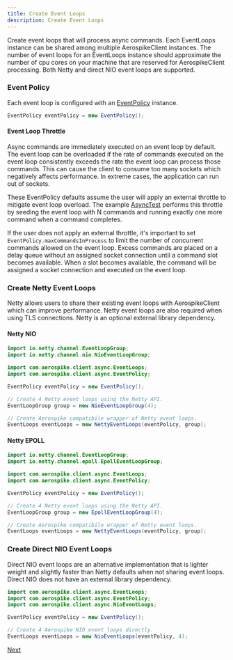 ```yaml
---
title: Create Event Loops
description: Create Event Loops
---
```


Create event loops that will process async commands.  Each EventLoops instance can be shared among multiple AerospikeClient instances.  The number of event loops for an EventLoops instance should approximate the number of cpu cores on your machine that are reserved for AerospikeClient processing.  Both Netty and direct NIO event loops are supported.

### Event Policy

Each event loop is configured with an [EventPolicy](https://github.com/aerospike/aerospike-client-java/blob/master/client/src/com/aerospike/client/async/EventPolicy.java) instance.

```java
EventPolicy eventPolicy = new EventPolicy();
```

#### Event Loop Throttle

Async commands are immediately executed on an event loop by default.  The event loop can be overloaded if the rate of commands executed on the event loop consistently exceeds the rate the event loop can process those commands.  This can cause the client to consume too many sockets which negatively affects performance.  In extreme cases, the application can run out of sockets.

These EventPolicy defaults assume the user will apply an external throttle to mitigate event loop overload.  The example [AsyncTest](/docs/client/java/usage/async/index.html) performs this throttle by seeding the event loop with N commands and running exactly one more command when a command completes.

If the user does not apply an external throttle, it's important to set `EventPolicy.maxCommandsInProcess` to limit the number of concurrent commands allowed on the event loop.  Excess commands are placed on a delay queue without an assigned socket connection until a command slot becomes available.  When a slot becomes available, the command will be assigned a socket connection and executed on the event loop.

### Create Netty Event Loops

Netty allows users to share their existing event loops with AerospikeClient which can improve performance.  Netty event loops are also required when using TLS connections.  Netty is an optional external library dependency.

#### Netty NIO

```java
import io.netty.channel.EventLoopGroup;
import io.netty.channel.nio.NioEventLoopGroup;

import com.aerospike.client.async.EventLoops;
import com.aerospike.client.async.EventPolicy;

EventPolicy eventPolicy = new EventPolicy();

// Create 4 Netty event loops using the Netty API.
EventLoopGroup group = new NioEventLoopGroup(4);

// Create Aerospike compatibile wrapper of Netty event loops.
EventLoops eventLoops = new NettyEventLoops(eventPolicy, group);
```

#### Netty EPOLL

```java
import io.netty.channel.EventLoopGroup;
import io.netty.channel.epoll.EpollEventLoopGroup;

import com.aerospike.client.async.EventLoops;
import com.aerospike.client.async.EventPolicy;

EventPolicy eventPolicy = new EventPolicy();

// Create 4 Netty event loops using the Netty API.
EventLoopGroup group = new EpollEventLoopGroup(4);

// Create Aerospike compatibile wrapper of Netty event loops.
EventLoops eventLoops = new NettyEventLoops(eventPolicy, group);
```

### Create Direct NIO Event Loops

Direct NIO event loops are an alternative implementation that is lighter weight and slightly faster than Netty defaults when not sharing event loops.  Direct NIO does not have an external library dependency.

```java
import com.aerospike.client.async.EventLoops;
import com.aerospike.client.async.EventPolicy;
import com.aerospike.client.async.NioEventLoops;

EventPolicy eventPolicy = new EventPolicy();

// Create 4 Aerospike NIO event loops directly.
EventLoops eventLoops = new NioEventLoops(eventPolicy, 4);
```

[Next](/docs/client/java/usage/async/connect.html)
